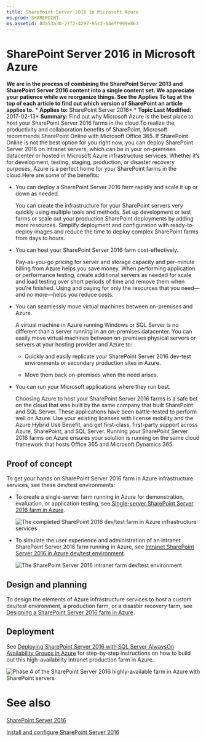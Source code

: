 ```yaml
---
title: SharePoint Server 2016 in Microsoft Azure
ms.prod: SHAREPOINT
ms.assetid: 8da53a30-27f2-4297-95c2-54eff999e863
---
```



# SharePoint Server 2016 in Microsoft Azure
 **We are in the process of combining the SharePoint Server 2013 and SharePoint Server 2016 content into a single content set. We appreciate your patience while we reorganize things. See the Applies To tag at the top of each article to find out which version of SharePoint an article applies to.** * **Applies to:** SharePoint Server 2016*  * **Topic Last Modified:** 2017-02-13* **Summary:** Find out why Microsoft Azure is the best place to host your SharePoint Server 2016 farms in the cloud.To realize the productivity and collaboration benefits of SharePoint, Microsoft recommends SharePoint Online with Microsoft Office 365. If SharePoint Online is not the best option for you right now, you can deploy SharePoint Server 2016 on intranet servers, which can be in your on-premises datacenter or hosted in Microsoft Azure infrastructure services. Whether it’s for development, testing, staging, production, or disaster recovery purposes, Azure is a perfect home for your SharePoint farms in the cloud.Here are some of the benefits:
- You can deploy a SharePoint Server 2016 farm rapidly and scale it up or down as needed.
    
    You can create the infrastructure for your SharePoint servers very quickly using multiple tools and methods. Set up development or test farms or scale out your production SharePoint deployments by adding more resources. Simplify deployment and configuration with ready-to-deploy images and reduce the time to deploy complex SharePoint farms from days to hours.
    
  
- You can host your SharePoint Server 2016 farm cost-effectively.
    
    Pay-as-you-go pricing for server and storage capacity and per-minute billing from Azure helps you save money. When performing application or performance testing, create additional servers as needed for scale and load testing over short periods of time and remove them when you’re finished. Using and paying for only the resources that you need—and no more—helps you reduce costs.
    
  
- You can seamlessly move virtual machines between on-premises and Azure.
    
    A virtual machine in Azure running Windows or SQL Server is no different than a server running in an on-premises datacenter. You can easily move virtual machines between on-premises physical servers or servers at your hosting provider and Azure to:
    
  - Quickly and easily replicate your SharePoint Server 2016 dev-test environments or secondary production sites in Azure.
    
  
  - Move them back on-premises when the need arises.
    
  
- You can run your Microsoft applications where they run best.
    
    Choosing Azure to host your SharePoint Server 2016 farms is a safe bet on the cloud that was built by the same company that built SharePoint and SQL Server. These applications have been battle-tested to perform well on Azure. Use your existing licenses with license mobility and the Azure Hybrid Use Benefit, and get first-class, first-party support across Azure, SharePoint, and SQL Server. Running your SharePoint Server 2016 farms on Azure ensures your solution is running on the same cloud framework that hosts Office 365 and Microsoft Dynamics 365.
    
  

## Proof of concept

To get your hands on SharePoint Server 2016 farm in Azure infrastructure services, see these dev/test environments:
- To create a single-server farm running in Azure for demonstration, evaluation, or application testing, see  [Single-server SharePoint Server 2016 farm in Azure](https://technet.microsoft.com/library/mt723354%28v=office.16%29.aspx).
    
     ![The completed SharePoint 2016 dev/test farm in Azure infrastructure services](images/)
  

  
- To simulate the user experience and administration of an intranet SharePoint Server 2016 farm running in Azure, see  [Intranet SharePoint Server 2016 in Azure dev/test environment](html/intranet-sharepoint-server-2016-in-azure-dev-test-environment.md).
    
     ![The SharePoint Server 2016 intranet farm dev/test environment](images/)
  

  

## Design and planning

 To design the elements of Azure infrastructure services to host a custom dev/test environment, a production farm, or a disaster recovery farm, see [Designing a SharePoint Server 2016 farm in Azure](html/designing-a-sharepoint-server-2016-farm-in-azure.md).
## Deployment

See  [Deploying SharePoint Server 2016 with SQL Server AlwaysOn Availability Groups in Azure](html/deploying-sharepoint-server-2016-with-sql-server-alwayson-availability-groups-in.md) for step-by-step instructions on how to build out this high-availability intranet production farm in Azure.
  
    
    
![Phase 4 of the SharePoint Server 2016 highly-available farm in Azure with SharePoint servers](images/)
  
    
    

  
    
    

  
    
    

# See also

#### 

 [SharePoint Server 2016](html/sharepoint-server-2016.md)
  
    
    
 [Install and configure SharePoint Server 2016](html/install-and-configure-sharepoint-server-2016.md)
  
    
    

  
    
    

